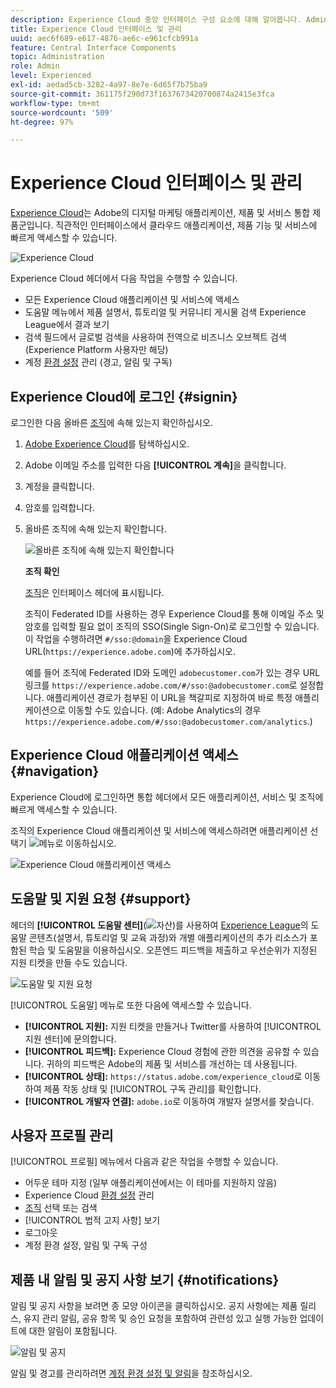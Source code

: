 ```yaml
---
description: Experience Cloud 중앙 인터페이스 구성 요소에 대해 알아봅니다. Admin Console에서 사용자 및 제품 관리에 대한 도움을 받고 애플리케이션을 Experience Cloud 서비스로 사용할 수 있도록 하십시오. 대상 라이브러리, 고객 속성, Experience Cloud Assets 등에 대한 도움말을 봅니다.
title: Experience Cloud 인터페이스 및 관리
uuid: aec6f689-e617-4876-ae6c-e961cfcb991a
feature: Central Interface Components
topic: Administration
role: Admin
level: Experienced
exl-id: aedad5cb-3282-4a97-8e7e-6d65f7b75ba9
source-git-commit: 361175f290d73f1637673420700874a2415e3fca
workflow-type: tm+mt
source-wordcount: '509'
ht-degree: 97%

---
```


# Experience Cloud 인터페이스 및 관리

[Experience Cloud](https://experience.adobe.com)는 Adobe의 디지털 마케팅 애플리케이션, 제품 및 서비스 통합 제품군입니다. 직관적인 인터페이스에서 클라우드 애플리케이션, 제품 기능 및 서비스에 빠르게 액세스할 수 있습니다.

![Experience Cloud](assets/landing.png)

Experience Cloud 헤더에서 다음 작업을 수행할 수 있습니다.

* 모든 Experience Cloud 애플리케이션 및 서비스에 액세스
* 도움말 메뉴에서 제품 설명서, 튜토리얼 및 커뮤니티 게시물 검색 Experience League에서 결과 보기
* 검색 필드에서 글로벌 검색을 사용하여 전역으로 비즈니스 오브젝트 검색 (Experience Platform 사용자만 해당)
* 계정 [환경 설정](features/account-preferences.md) 관리 (경고, 알림 및 구독)

## Experience Cloud에 로그인 {#signin}

로그인한 다음 올바른 [조직](administration/organizations.md)에 속해 있는지 확인하십시오.

1. [Adobe Experience Cloud](https://experience.adobe.com)를 탐색하십시오.
1. Adobe 이메일 주소를 입력한 다음 **[!UICONTROL 계속]**&#x200B;을 클릭합니다.
1. 계정을 클릭합니다.
1. 암호를 입력합니다.
1. 올바른 조직에 속해 있는지 확인합니다.

   ![올바른 조직에 속해 있는지 확인합니다](assets/organizations-menu.png)

   **조직 확인**

   [조직](administration/organizations.md)은 인터페이스 헤더에 표시됩니다.

   조직이 Federated ID를 사용하는 경우 Experience Cloud를 통해 이메일 주소 및 암호를 입력할 필요 없이 조직의 SSO(Single Sign-On)로 로그인할 수 있습니다. 이 작업을 수행하려면 `#/sso:@domain`을 Experience Cloud URL(`https://experience.adobe.com`)에 추가하십시오.

   예를 들어 조직에 Federated ID와 도메인 `adobecustomer.com`가 있는 경우 URL 링크를 `https://experience.adobe.com/#/sso:@adobecustomer.com`로 설정합니다. 애플리케이션 경로가 첨부된 이 URL을 책갈피로 지정하여 바로 특정 애플리케이션으로 이동할 수도 있습니다. (예: Adobe Analytics의 경우 `https://experience.adobe.com/#/sso:@adobecustomer.com/analytics`.)

## Experience Cloud 애플리케이션 액세스 {#navigation}

Experience Cloud에 로그인하면 통합 헤더에서 모든 애플리케이션, 서비스 및 조직에 빠르게 액세스할 수 있습니다.

조직의 Experience Cloud 애플리케이션 및 서비스에 액세스하려면 애플리케이션 선택기 ![메뉴](assets/apps-icon.png)로 이동하십시오.

![Experience Cloud 애플리케이션 액세스](assets/platform-core-services.png)

## 도움말 및 지원 요청 {#support}

헤더의 **[!UICONTROL 도움말 센터]**(![자산](assets/help-icon.png))를 사용하여 [Experience League](https://experienceleague.adobe.com/#home)의 도움말 콘텐츠(설명서, 튜토리얼 및 교육 과정)와 개별 애플리케이션의 추가 리소스가 포함된 학습 및 도움말을 이용하십시오. 오픈엔드 피드백을 제출하고 우선순위가 지정된 지원 티켓을 만들 수도 있습니다.

![도움말 및 지원 요청](assets/search-menu.png)

[!UICONTROL 도움말] 메뉴로 또한 다음에 액세스할 수 있습니다.

* **[!UICONTROL 지원]:** 지원 티켓을 만들거나 Twitter를 사용하여 [!UICONTROL 지원 센터]에 문의합니다.
* **[!UICONTROL 피드백]:** Experience Cloud 경험에 관한 의견을 공유할 수 있습니다. 귀하의 피드백은 Adobe의 제품 및 서비스를 개선하는 데 사용됩니다.
* **[!UICONTROL 상태]:** `https://status.adobe.com/experience_cloud`로 이동하여 제품 작동 상태 및 [!UICONTROL 구독 관리]를 확인합니다.
* **[!UICONTROL 개발자 연결]:** `adobe.io`로 이동하여 개발자 설명서를 찾습니다.

## 사용자 프로필 관리

[!UICONTROL 프로필] 메뉴에서 다음과 같은 작업을 수행할 수 있습니다.

* 어두운 테마 지정 (일부 애플리케이션에서는 이 테마를 지원하지 않음)
* Experience Cloud [환경 설정](features/account-preferences.md) 관리
* [조직](administration/organizations.md) 선택 또는 검색
* [!UICONTROL 법적 고지 사항] 보기
* 로그아웃
* 계정 환경 설정, 알림 및 구독 구성

## 제품 내 알림 및 공지 사항 보기 {#notifications}

알림 및 공지 사항을 보려면 종 모양 아이콘을 클릭하십시오. 공지 사항에는 제품 릴리스, 유지 관리 알림, 공유 항목 및 승인 요청을 포함하여 관련성 있고 실행 가능한 업데이트에 대한 알림이 포함됩니다.

![알림 및 공지](assets/notifications-menu-small.png)

알림 및 경고를 관리하려면 [계정 환경 설정 및 알림](features/account-preferences.md)을 참조하십시오.
